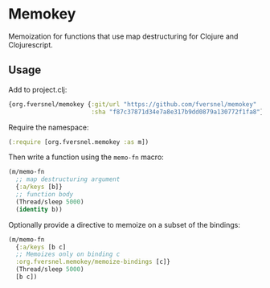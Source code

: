 # Memokey

Memoization for functions that use map destructuring for Clojure and Clojurescript.

## Usage

Add to project.clj:

```clojure
{org.fversnel/memokey {:git/url "https://github.com/fversnel/memokey"
                       :sha "f87c37871d34e7a8e317b9dd0879a130772f1fa8"}
```

Require the namespace:

```clojure
(:require [org.fversnel.memokey :as m])
```

Then write a function using the `memo-fn` macro:

```clojure
(m/memo-fn
  ;; map destructuring argument
  {:a/keys [b]}
  ;; function body
  (Thread/sleep 5000)
  (identity b))
```

Optionally provide a directive to memoize on a subset of the bindings:


```clojure
(m/memo-fn
  {:a/keys [b c]
  ;; Memoizes only on binding c
  :org.fversnel.memokey/memoize-bindings [c]}
  (Thread/sleep 5000)
  [b c])
```
